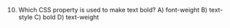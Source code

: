 
10. Which CSS property is used to make text bold?
A) font-weight
B) text-style
C) bold
D) text-weight